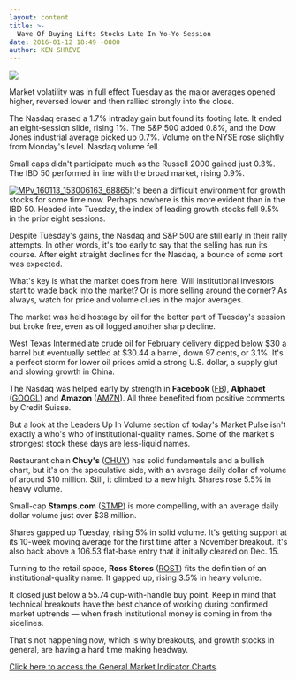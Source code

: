 ```yaml
---
layout: content
title: >-
  Wave Of Buying Lifts Stocks Late In Yo-Yo Session
date: 2016-01-12 18:49 -0800
author: KEN SHREVE
---
```






![](https://www.investors.com/wp-content/themes/ibd/dist/images/ibd-placeholder.png)










Market volatility was in full effect Tuesday as the major averages opened higher, reversed lower and then rallied strongly into the close.


The Nasdaq erased a 1.7% intraday gain but found its footing late. It ended an eight-session slide, rising 1%. The S&P 500 added 0.8%, and the Dow Jones industrial average picked up 0.7%. Volume on the NYSE rose slightly from Monday's level. Nasdaq volume fell.


Small caps didn't participate much as the Russell 2000 gained just 0.3%. The IBD 50 performed in line with the broad market, rising 0.9%.


[![MPv_160113_153006163_68865](http://ibdcmsprod10/wp-content/uploads/2016/01/MPv_160113_153006163_68865.png)](http://ibdcmsprod10/wp-content/uploads/2016/01/MPv_160113_153006163_68865.png)It's been a difficult environment for growth stocks for some time now. Perhaps nowhere is this more evident than in the IBD 50. Headed into Tuesday, the index of leading growth stocks fell 9.5% in the prior eight sessions.


Despite Tuesday's gains, the Nasdaq and S&P 500 are still early in their rally attempts. In other words, it's too early to say that the selling has run its course. After eight straight declines for the Nasdaq, a bounce of some sort was expected.


What's key is what the market does from here. Will institutional investors start to wade back into the market? Or is more selling around the corner? As always, watch for price and volume clues in the major averages.


The market was held hostage by oil for the better part of Tuesday's session but broke free, even as oil logged another sharp decline.


West Texas Intermediate crude oil for February delivery dipped below $30 a barrel but eventually settled at $30.44 a barrel, down 97 cents, or 3.1%. It's a perfect storm for lower oil prices amid a strong U.S. dollar, a supply glut and slowing growth in China.


The Nasdaq was helped early by strength in **Facebook** ([FB](https://research.investors.com/quote.aspx?symbol=FB)), **Alphabet** ([GOOGL](https://research.investors.com/quote.aspx?symbol=GOOGL)) and **Amazon** ([AMZN](https://research.investors.com/quote.aspx?symbol=AMZN)). All three benefited from positive comments by Credit Suisse.


But a look at the Leaders Up In Volume section of today's Market Pulse isn't exactly a who's who of institutional-quality names. Some of the market's strongest stock these days are less-liquid names.


Restaurant chain **Chuy's** ([CHUY](https://research.investors.com/quote.aspx?symbol=CHUY)) has solid fundamentals and a bullish chart, but it's on the speculative side, with an average daily dollar of volume of around $10 million. Still, it climbed to a new high. Shares rose 5.5% in heavy volume.


Small-cap **Stamps.com** ([STMP](https://research.investors.com/quote.aspx?symbol=STMP)) is more compelling, with an average daily dollar volume just over $38 million.


Shares gapped up Tuesday, rising 5% in solid volume. It's getting support at its 10-week moving average for the first time after a November breakout. It's also back above a 106.53 flat-base entry that it initially cleared on Dec. 15.


Turning to the retail space, **Ross Stores** ([ROST](https://research.investors.com/quote.aspx?symbol=ROST)) fits the definition of an institutional-quality name. It gapped up, rising 3.5% in heavy volume.


It closed just below a 55.74 cup-with-handle buy point. Keep in mind that technical breakouts have the best chance of working during confirmed market uptrends — when fresh institutional money is coming in from the sidelines.


That's not happening now, which is why breakouts, and growth stocks in general, are having a hard time making headway.


[Click here to access the General Market Indicator Charts](https://www.investors.com/pdf/GMI_011316.pdf).




